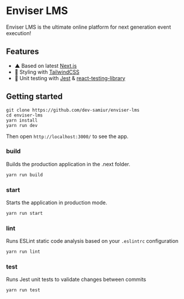 # Enviser LMS
Enviser LMS is the ultimate online platform for next generation event execution!

## Features
- ▲ Based on latest [Next.js](https://github.com/zeit/next.js)
- 💅 Styling with [TailwindCSS](https://tailwindcss.com/)
- 🐐 Unit testing with [Jest](https://github.com/facebook/jest) & [react-testing-library](https://github.com/testing-library/react-testing-library)

## Getting started
```
git clone https://github.com/dev-samiur/enviser-lms
cd enviser-lms
yarn install
yarn run dev
```
Then open `http://localhost:3000/` to see the app.

### build

Builds the production application in the .next folder.

```bash
yarn run build
```

### start

Starts the application in production mode.

```bash
yarn run start
```

### lint

Runs ESLint static code analysis based on your `.eslintrc` configuration

```bash
yarn run lint
```

### test

Runs Jest unit tests to validate changes between commits

```bash
yarn run test
```

